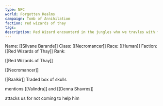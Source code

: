 ```yaml
---
type: NPC
world: Forgotten Realms
campaign: Tomb of Annihilation
faction: red wizards of thay
tags: 
description: Red Wizard encounterd in the jungles who we travles with for a bit but when we tried parting ways attacked the party
---
```


Name: [[Silvane Barande]]
Class: [[Necromancer]]
Race: [[Human]]
Faction: [[Red Wizards of Thay]]
Rank: 


[[Red Wizards of Thay]]


[[Necromancer]]

[[Raalkir]]
Traded box of skulls

mentions [[Valindra]] and [[Denna Shavres]]

attacks us for not coming to help him 
